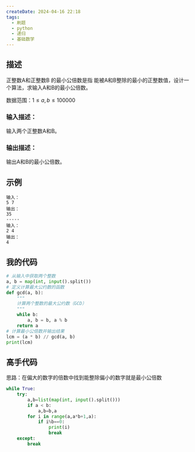 ```yaml
---
createDate: 2024-04-16 22:18
tags:
  - 刷题
  - python
  - 递归
  - 基础数学
---
```

## 描述

正整数A和正整数B 的最小公倍数是指 能被A和B整除的最小的正整数值，设计一个算法，求输入A和B的最小公倍数。

数据范围：$1≤a,b≤100000$ 

### 输入描述：

输入两个正整数A和B。

### 输出描述：

输出A和B的最小公倍数。

## 示例
```0
输入：
5 7
输出：
35
-----
输入：
2 4
输出：
4
```
## 我的代码
```python
# 从输入中获取两个整数
a, b = map(int, input().split())
# 定义计算最大公约数的函数
def gcd(a, b):
    """
    计算两个整数的最大公约数（GCD）
    """
    while b:
        a, b = b, a % b
    return a
# 计算最小公倍数并输出结果
lcm = (a * b) // gcd(a, b)
print(lcm)
```
## 高手代码
思路：在偏大的数字的倍数中找到能整除偏小的数字就是最小公倍数
```python
while True:
    try:
        a,b=list(map(int, input().split()))
        if a < b:
            a,b=b,a
        for i in range(a,a*b+1,a):
            if i%b==0:
                print(i)
                break
    except:
        break
```